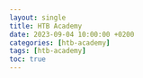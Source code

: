 ```yaml
---
layout: single
title: HTB Academy
date: 2023-09-04 10:00:00 +0200
categories: [htb-academy]
tags: [htb-academy]
toc: true
---
```



